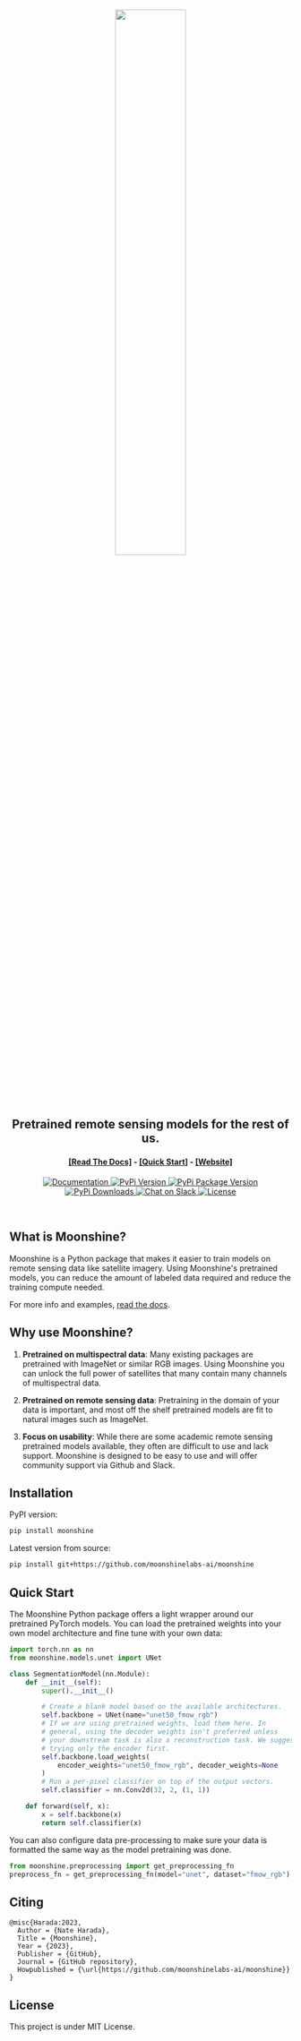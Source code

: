 <br />
<p align="center">
    <a href="https://github.com/moonshinelabs-ai/moonshine">
      <img src="https://moonshine-assets.s3.us-west-2.amazonaws.com/theme_light_logo.png" width="50%"/>
    </a>
</p>

<h2><p align="center">Pretrained remote sensing models for the rest of us.</p></h2>

<h4><p align='center'>
<a href="https://moonshineai.readthedocs.io/en/latest/">[Read The Docs]</a>
- <a href="https://moonshineai.readthedocs.io/en/latest/getting_started/quick_start.html">[Quick Start]</a>
- <a href="http://www.moonshinelabs.ai/">[Website]</a>
</p></h4>

<p align="center">
    <a href="https://moonshineai.readthedocs.io/en/latest/">
        <img alt="Documentation" src="https://readthedocs.org/projects/moonshineai/badge/?version=latest">
    </a>
    <a href="https://pypi.org/project/moonshinelabs-ai/">
        <img alt="PyPi Version" src="https://img.shields.io/pypi/pyversions/moonshine">
    </a>
    <a href="https://pypi.org/project/moonshinelabs-ai/">
        <img alt="PyPi Package Version" src="https://img.shields.io/pypi/v/moonshine">
    </a>
    <a href="https://pepy.tech/project/moonshine/">
        <img alt="PyPi Downloads" src="https://static.pepy.tech/personalized-badge/moonshine?period=month&units=international_system&left_color=grey&right_color=blue&left_text=Downloads/month">
    </a>
    <a href="https://join.slack.com/t/moonshinecommunity/shared_invite/zt-1rg1vnvmt-pleUR7TducaDiAhcmnqAQQ">
        <img alt="Chat on Slack" src="https://img.shields.io/badge/slack-chat-2eb67d.svg?logo=slack">
    </a>
    <a href="https://github.com/moonshinelabs-ai/moonshine/blob/main/LICENSE">
        <img alt="License" src="https://img.shields.io/badge/license-MIT-green">
    </a>
</p>
<br />

## What is Moonshine?

Moonshine is a Python package that makes it easier to train models on remote sensing
data like satellite imagery. Using Moonshine's pretrained models, you can reduce the
amount of labeled data required and reduce the training compute needed.

For more info and examples,
[read the docs](https://moonshineai.readthedocs.io/en/latest).

## Why use Moonshine?

1. **Pretrained on multispectral data**: Many existing packages are pretrained with
   ImageNet or similar RGB images. Using Moonshine you can unlock the full power of
   satellites that many contain many channels of multispectral data.

1. **Pretrained on remote sensing data**: Pretraining in the domain of your data is
   important, and most off the shelf pretrained models are fit to natural images such as
   ImageNet.

1. **Focus on usability**: While there are some academic remote sensing pretrained
   models available, they often are difficult to use and lack support. Moonshine is
   designed to be easy to use and will offer community support via Github and Slack.

## Installation

PyPI version:

```sh
pip install moonshine
```

Latest version from source:

```sh
pip install git+https://github.com/moonshinelabs-ai/moonshine
```

## Quick Start

The Moonshine Python package offers a light wrapper around our pretrained PyTorch
models. You can load the pretrained weights into your own model architecture and fine
tune with your own data:

```python
import torch.nn as nn
from moonshine.models.unet import UNet

class SegmentationModel(nn.Module):
    def __init__(self):
        super().__init__()

        # Create a blank model based on the available architectures.
        self.backbone = UNet(name="unet50_fmow_rgb")
        # If we are using pretrained weights, load them here. In
        # general, using the decoder weights isn't preferred unless
        # your downstream task is also a reconstruction task. We suggest
        # trying only the encoder first.
        self.backbone.load_weights(
            encoder_weights="unet50_fmow_rgb", decoder_weights=None
        )
        # Run a per-pixel classifier on top of the output vectors.
        self.classifier = nn.Conv2d(32, 2, (1, 1))

    def forward(self, x):
        x = self.backbone(x)
        return self.classifier(x)
```

You can also configure data pre-processing to make sure your data is formatted the same
way as the model pretraining was done.

```python
from moonshine.preprocessing import get_preprocessing_fn
preprocess_fn = get_preprocessing_fn(model="unet", dataset="fmow_rgb")
```

## Citing

```
@misc{Harada:2023,
  Author = {Nate Harada},
  Title = {Moonshine},
  Year = {2023},
  Publisher = {GitHub},
  Journal = {GitHub repository},
  Howpublished = {\url{https://github.com/moonshinelabs-ai/moonshine}}
}
```

## License

This project is under MIT License.
